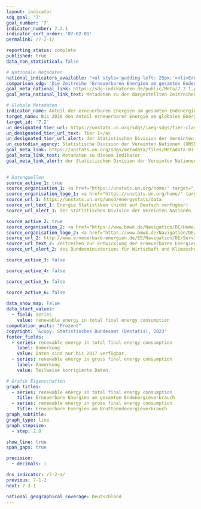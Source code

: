 ```yaml
---
layout: indicator    
sdg_goal: '7'    
goal_number: '7'    
indicator_number: 7.2.1    
indicator_sort_order: '07-02-01'    
permalink: /7-2-1/    

reporting_status: complete    
published: true    
data_non_statistical: false    

# Nationale Metadaten    
national_indicators_available: "<ul style='padding-left: 25px;'><li>Erneuerbaren Energien am gesamten Endenergieverbrauch</li> <li> Erneuerbaren Energien am Bruttoendenergieverbrauch</li></ul>"    
comparison_sdg: 'Die Zeitreihe "Erneuerbaren Energien am gesamten Endenergieverbrauch" entspricht den globalen Metadaten. Die Zeitreihe "Erneuerbaren Energien am Bruttoendenergieverbrauch" bietet zusätzliche Informationen.'    
goal_meta_national_link: https://sdg-indikatoren.de/public/Meta/7.2.1.pdf
goal_meta_national_link_text: Metadaten zu den dargestellten Zeitreihen    

# Globale Metadaten    
indicator_name: Anteil der erneuerbaren Energien am gesamten Endenergieverbrauch    
target_name: Bis 2030 den Anteil erneuerbarer Energie am globalen Energiemix deutlich erhöhen    
target_id: '7.2'    
un_designated_tier_url: https://unstats.un.org/sdgs/iaeg-sdgs/tier-classification/'    
un_designated_tier_url_text: Tier I</a>    
un_designated_tier_url_alert: der Statistischen Division der Vereinten Nationen    
un_custodian_agency: Statistische Division der Vereinten Nationen (UNSD)<br>Internationale Energieagentur (IEA)<br>Internationale Organisation für erneuerbare Energien (IRENA)    
goal_meta_link: https://unstats.un.org/sdgs/metadata/files/Metadata-07-02-01.pdf    
goal_meta_link_text: Metadaten zu diesem Indikator    
goal_meta_link_alert: der Statistischen Division der Vereinten Nationen    
    

# Datenquellen
source_active_1: true
source_organisation_1: <a href="https://unstats.un.org/home/" target="_blank" onclick="return confirm_alert('der Statistischen Division der Vereinten Nationen','De');"> Statistische Division der Vereinten Nationen </a>
source_organisation_logo_1: <a href="https://unstats.un.org/home/" target="_blank" onclick="return confirm_alert('der Statistischen Division der Vereinten Nationen','De');"><img src="https://sdg-indikatoren.de/public/OrgImgDe/unsd.png" alt="Logo unsd" style="height:60px; width:148px"/></a>
source_url_1: https://unstats.un.org/unsd/energystats/data
source_url_text_1: Energie Statistiken (nicht auf Deutsch verfügbar)
source_url_alert_1: der Statistischen Division der Vereinten Nationen

source_active_2: true
source_organisation_2: <a href="https://www.bmwk.de/Navigation/DE/Home/home.html" target="_blank" onclick="return confirm_alert('des Bundesministeriums für Wirtschaft und Klimaschutz','De');"> Bundesministerium für Wirtschaft und Klimaschutz (BMWK) </a>
source_organisation_logo_2: <a href="https://www.bmwk.de/Navigation/DE/Home/home.html" target="_blank" onclick="return confirm_alert('des Bundesministeriums für Wirtschaft und Klimaschutz','De');"><img src="https://sdg-indikatoren.de/public/OrgImgDe/bmwk.png" alt="Logo bmwk" style="height:60px; width:148px"/></a>
source_url_2: http://www.erneuerbare-energien.de/EE/Navigation/DE/Service/Erneuerbare_Energien_in_Zahlen/Zeitreihen/zeitreihen.html
source_url_text_2: Zeitreihen zur Entwicklung der erneuerbaren Energien in Deutschland
source_url_alert_2: des Bundesministeriums für Wirtschaft und Klimaschutz

source_active_3: false

source_active_4: false

source_active_5: false

source_active_6: false
    
data_show_map: False    
data_start_values: 
  - field: Series
    value: renewable energy in total final energy consumption    
computation_units: "Prozent"    
copyright: '&copy; Statistisches Bundesamt (Destatis), 2023'    
footer_fields:
  - series: renewable energy in total final energy consumption
    label: Anmerkung
    value: Daten sind nur bis 2017 verfügbar.
  - series: renewable energy in gross final energy consumption
    label: Anmerkung
    value: Teilweise korrigierte Daten.    

# Grafik Eigenschaften    
graph_titles:
  - series: renewable energy in total final energy consumption
    title: Erneuerbare Energien am gesamten Endenergieverbrauch
  - series: renewable energy in gross final energy consumption
    title: Erneuerbare Energien am Bruttoendenergieverbrauch
graph_subtitle:     
graph_type: line
graph_stepsize: 
  - step: 2.0    

show_line: true
span_gaps: true

precision:
  - decimals: 1    

dns_indicator: /7-2-a/
previous: 7-1-2    
next: 7-3-1    

national_geographical_coverage: Deutschland    
---
```


<span></span>